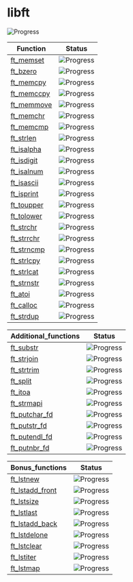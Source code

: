 # libft

![Progress](https://progress-bar.dev/35/?scale=100&title=GlobalProgress&width=800&color=babaca&suffix=%)


| Function     | Status        |
|------------------|---------------------|
| [ft_memset](ft_memset.c)    | ![Progress](https://progress-bar.dev/100/?title=Done) |
|  [ft_bzero](ft_bzero.c)   | ![Progress](https://progress-bar.dev/100/?title=Done) |
|   [ft_memcpy](ft_memcpy.c)  | ![Progress](https://progress-bar.dev/0/?title=Unstarted)|
|   [ft_memccpy](ft_memccpy.c)  | ![Progress](https://progress-bar.dev/0/?title=Unstarted) |
|  [ft_memmove](ft_memmove.c)   | ![Progress](https://progress-bar.dev/0/?title=Unstarted) |
|  [ft_memchr](ft_memchr.c)   | ![Progress](https://progress-bar.dev/0/?title=Unstarted) |
|  [ft_memcmp](ft_memcmp.c)   | ![Progress](https://progress-bar.dev/0/?title=Unstarted) |
|  [ft_strlen](ft_strlen.c)   | ![Progress](https://progress-bar.dev/100/?title=Done) |
|   [ft_isalpha](ft_isalpha.c)  | ![Progress](https://progress-bar.dev/100/?title=Done) |
|    [ft_isdigit](ft_isdigit.c) | ![Progress](https://progress-bar.dev/100/?title=Done) |
|   [ft_isalnum](ft_isalnum.c)  | ![Progress](https://progress-bar.dev/100/?title=Done) |
|  [ft_isascii](ft_isascii.c)    | ![Progress](https://progress-bar.dev/100/?title=Done) |
|  [ft_isprint](ft_isprint.c)   | ![Progress](https://progress-bar.dev/100/?title=Done) |
|   [ft_toupper](ft_toupper.c)  | ![Progress](https://progress-bar.dev/100/?title=Done) |
|   [ft_tolower](ft_tolower.c)  | ![Progress](https://progress-bar.dev/100/?title=Done) |
|   [ft_strchr](ft_strchr.c)  | ![Progress](https://progress-bar.dev/0/?title=Unstarted) |
|   [ft_strrchr](ft_strrchr.c)  | ![Progress](https://progress-bar.dev/0/?title=Unstarted) |
|   [ft_strncmp](ft_strncmp.c)  | ![Progress](https://progress-bar.dev/0/?title=Unstarted) |
|   [ft_strlcpy](ft_strlcpy.c)  | ![Progress](https://progress-bar.dev/100/?title=Done) |
|   [ft_strlcat](ft_strlcat.c)  | ![Progress](https://progress-bar.dev/0/?title=Unstarted) |
|   [ft_strnstr](ft_strnstr.c)  | ![Progress](https://progress-bar.dev/0/?title=Unstarted) |
| [ft_atoi](ft_atoi.c) | ![Progress](https://progress-bar.dev/0/?title=Unstarted) |
|   [ft_calloc](ft_calloc.c)  | ![Progress](https://progress-bar.dev/0/?title=Unstarted) |
|   [ft_strdup](ft_strdup.c)  | ![Progress](https://progress-bar.dev/0/?title=Unstarted) |

| Additional_functions     | Status        |
|------------------|---------------------|
|   [ft_substr](ft_substr.c)  | ![Progress](https://progress-bar.dev/0/?title=Unstarted) |
|   [ft_strjoin](ft_strjoin.c)  | ![Progress](https://progress-bar.dev/0/?title=Unstarted) |
|   [ft_strtrim](ft_strtrim.c)  | ![Progress](https://progress-bar.dev/0/?title=Unstarted) |
|   [ft_split](ft_split.c)  | ![Progress](https://progress-bar.dev/0/?title=Unstarted) |
|   [ft_itoa](ft_itoa.c)  | ![Progress](https://progress-bar.dev/0/?title=Unstarted) |
|    [ft_strmapi](ft_strmapi.c) | ![Progress](https://progress-bar.dev/0/?title=Unstarted) |
|    [ft_putchar_fd](ft_putchar_fd.c) | ![Progress](https://progress-bar.dev/100/?title=Done) |
|   [ft_putstr_fd](ft_putstr_fd.c)  | ![Progress](https://progress-bar.dev/100/?title=Done) |
|   [ft_putendl_fd](ft_putendl_fd.c)  | ![Progress](https://progress-bar.dev/100/?title=Done) |
|   [ft_putnbr_fd](ft_putnbr_fd.c) | ![Progress](https://progress-bar.dev/100/?title=Done) |

| Bonus_functions     | Status        |
|------------------|---------------------|
|   [ft_lstnew](bonus_functions/ft_lstnew.c)  | ![Progress](https://progress-bar.dev/0/?title=Unstarted) |
|   [ft_lstadd_front](bonus_functions/ft_lstadd_front.c)  | ![Progress](https://progress-bar.dev/0/?title=Unstarted) |
|   [ft_lstsize](bonus_functions/ft_lstsize.c)  | ![Progress](https://progress-bar.dev/0/?title=Unstarted) |
|   [ft_lstlast](bonus_functions/ft_lstlast.c)  | ![Progress](https://progress-bar.dev/0/?title=Unstarted) |
|   [ft_lstadd_back](bonus_functions/ft_lstadd_back.c)  | ![Progress](https://progress-bar.dev/0/?title=Unstarted) |
|   [ft_lstdelone](bonus_functions/ft_lstdelone.c)  | ![Progress](https://progress-bar.dev/0/?title=Unstarted) |
|   [ft_lstclear](bonus_functions/ft_lstclear.c)  | ![Progress](https://progress-bar.dev/0/?title=Unstarted) |
|   [ft_lstiter](bonus_functions/ft_lstiter.c)  | ![Progress](https://progress-bar.dev/0/?title=Unstarted) |
|   [ft_lstmap](bonus_functions/ft_lstmap.c)  | ![Progress](https://progress-bar.dev/0/?title=Unstarted) |
